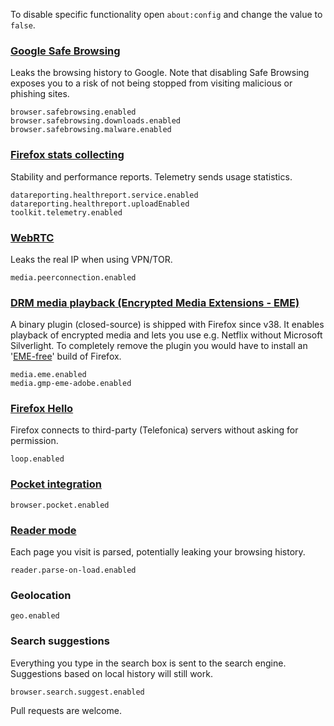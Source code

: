 To disable specific functionality open ```about:config``` and change the value to ```false```.

### [Google Safe Browsing](https://support.mozilla.org/en-US/kb/how-does-phishing-and-malware-protection-work)
Leaks the browsing history to Google. Note that disabling Safe Browsing exposes you to a risk of not being stopped from visiting malicious or phishing sites.
```
browser.safebrowsing.enabled
browser.safebrowsing.downloads.enabled
browser.safebrowsing.malware.enabled
```

### [Firefox stats collecting](https://www.mozilla.org/en-US/privacy/firefox/#health-report)
Stability and performance reports. Telemetry sends usage statistics.
```
datareporting.healthreport.service.enabled
datareporting.healthreport.uploadEnabled
toolkit.telemetry.enabled
```

### [WebRTC](https://github.com/diafygi/webrtc-ips)

Leaks the real IP when using VPN/TOR.
```
media.peerconnection.enabled
```

### [DRM media playback (Encrypted Media Extensions - EME)](https://wiki.mozilla.org/Media/EME)
A binary plugin (closed-source) is shipped with Firefox since v38. It enables playback of encrypted media and lets you use e.g. Netflix without Microsoft Silverlight. To completely remove the plugin you would have to install an '[EME-free](http://download.cdn.mozilla.net/pub/firefox/releases/latest/win32-EME-free/)' build of Firefox.
```
media.eme.enabled
media.gmp-eme-adobe.enabled
```

### [Firefox Hello](https://support.mozilla.org/en-US/kb/firefox-hello-video-and-voice-conversations-online)

Firefox connects to third-party (Telefonica) servers without asking for permission.
```
loop.enabled
```

### [Pocket integration](https://support.mozilla.org/en-US/kb/save-web-pages-later-pocket-firefox)
```
browser.pocket.enabled
```

### [Reader mode](https://bugzilla.mozilla.org/show_bug.cgi?id=558882)

Each page you visit is parsed, potentially leaking your browsing history.
```
reader.parse-on-load.enabled
```

### Geolocation
```
geo.enabled
```

### Search suggestions

Everything you type in the search box is sent to the search engine. Suggestions based on local history will still work.
```
browser.search.suggest.enabled
```

Pull requests are welcome.
